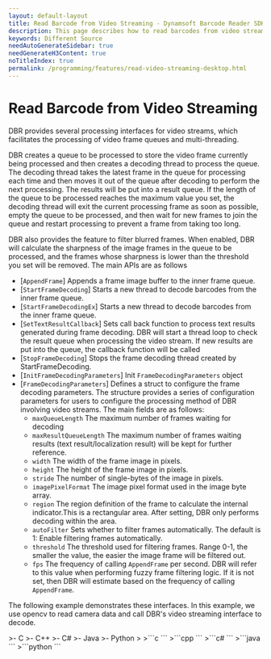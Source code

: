 ```yaml
---
layout: default-layout
title: Read Barcode from Video Streaming - Dynamsoft Barcode Reader SDK
description: This page describes how to read barcodes from video streaming in Dynamsoft Barcode Reader SDK.
keywords: Different Source
needAutoGenerateSidebar: true
needGenerateH3Content: true
noTitleIndex: true
permalink: /programming/features/read-video-streaming-desktop.html
---
```


# Read Barcode from Video Streaming

DBR provides several processing interfaces for video streams, which facilitates the processing of video frame queues and multi-threading.

DBR creates a queue to be processed to store the video frame currently being processed and then creates a decoding thread to process the queue. The decoding thread takes the latest frame in the queue for processing each time and then moves it out of the queue after decoding to perform the next processing. The results will be put into a result queue. If the length of the queue to be processed reaches the maximum value you set, the decoding thread will exit the current processing frame as soon as possible, empty the queue to be processed, and then wait for new frames to join the queue and restart processing to prevent a frame from taking too long.

DBR also provides the feature to filter blurred frames. When enabled, DBR will calculate the sharpness of the image frames in the queue to be processed, and the frames whose sharpness is lower than the threshold you set will be removed. The main APIs are as follows

- [`AppendFrame`]
  Appends a frame image buffer to the inner frame queue.
- [`StartFrameDecoding`]
  Starts a new thread to decode barcodes from the inner frame queue.
- [`StartFrameDecodingEx`]
  Starts a new thread to decode barcodes from the inner frame queue.
- [`SetTextResultCallback`]
  Sets call back function to process text results generated during frame decoding. DBR will start a thread loop to check the result queue when processing the video stream. If new results are put into the queue, the callback function will be called
- [`StopFrameDecoding`]
  Stops the frame decoding thread created by StartFrameDecoding.
- [`InitFrameDecodingParameters`]
  Init `FrameDecodingParameters` object
- [`FrameDecodingParameters`]
  Defines a struct to configure the frame decoding parameters. The structure provides a series of configuration parameters for users to configure the processing method of DBR involving video streams. The main fields are as follows:
  - `maxQueueLength`
    The maximum number of frames waiting for decoding
  - `maxResultQueueLength`
    The maximum number of frames waiting results (text result/localization result) will be kept for further reference.
  - `width`
    The width of the frame image in pixels.
  - `height`
    The height of the frame image in pixels.
  - `stride`
    The number of single-bytes of the image in pixels.
  - `imagePixelFormat`
    The image pixel format used in the image byte array.
  - `region`
    The region definition of the frame to calculate the internal indicator.This is a rectangular area. After setting, DBR only performs decoding within the area.
  - `autoFilter`
    Sets whether to filter frames automatically. The default is 1: Enable filtering frames automatically.
  - `threshold`
    The threshold used for filtering frames. Range 0-1, the smaller the value, the easier the image frame will be filtered out.
  - `fps`
    The frequency of calling `AppendFrame` per second. DBR will refer to this value when performing fuzzy frame filtering logic. If it is not set, then DBR will estimate based on the frequency of calling `AppendFrame`.

The following example demonstrates these interfaces. In this example, we use opencv to read camera data and call DBR's video streaming interface to decode.

<div class="sample-code-prefix template2"></div>
   >- C
   >- C++
   >- C#
   >- Java
   >- Python
   >
>```c
```
>```cpp
```
>```c#
```
>```java
```
>```python
```
